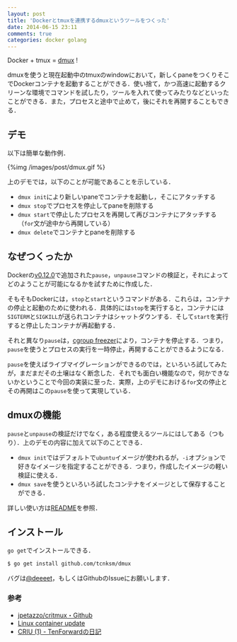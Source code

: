 ```yaml
---
layout: post
title: 'Dockerとtmuxを連携するdmuxというツールをつくった'
date: 2014-06-15 23:11
comments: true
categories: docker golang
---
```


Docker + tmux = [dmux](https://github.com/tcnksm/dmux) !

dmuxを使うと現在起動中のtmuxのwindowにおいて，新しくpaneをつくりそこでDockerコンテナを起動することができる．使い捨て，かつ高速に起動するクリーンな環境でコマンドを試したり，ツールを入れて使ってみたりなどといったことができる．また，プロセスと途中で止めて，後にそれを再開することもできる．

## デモ

以下は簡単な動作例．

{%img /images/post/dmux.gif %}

上のデモでは，以下のことが可能であることを示している．

- `dmux init`により新しいpaneでコンテナを起動し，そこにアタッチする
- `dmux stop`でプロセスを停止してpaneを削除する
- `dmux start`で停止したプロセスを再開して再びコンテナにアタッチする（`for`文が途中から再開している）
- `dmux delete`でコンテナとpaneを削除する

## なぜつくったか

Dockerの[v0.12.0](https://github.com/dotcloud/docker/blob/master/CHANGELOG.md#0120-2014-06-05)で追加された`pause`，`unpause`コマンドの検証と，それによってどのようことが可能になるかを試すために作成した．

そもそもDockerには，`stop`と`start`というコマンドがある．これらは，コンテナの停止と起動のために使われる．具体的には`stop`を実行すると，コンテナには`SIGTERM`と`SIGKILL`が送られコンテナはシャットダウンする．そして`start`を実行すると停止したコンテナが再起動する．

それと異なり`pause`は，[cgroup freezer](https://www.kernel.org/doc/Documentation/cgroups/freezer-subsystem.txt)により，コンテナを停止する．つまり，`pause`を使うとプロセスの実行を一時停止，再開することができるようになる．

`pause`を使えばライブマイグレーションができるのでは，といろいろ試してみたが，まだまだその土壌はなく断念した．それでも面白い機能なので，何かできないかということで今回の実装に至った．実際，上のデモにおける`for`文の停止とその再開はこの`pause`を使って実現している．

## dmuxの機能

`pause`と`unpause`の検証だけでなく，ある程度使えるツールにはしてある（つもり）．上のデモの内容に加えて以下のことできる．

- `dmux init`ではデフォルトで`ubuntu`イメージが使われるが，`-i`オプションで好きなイメージを指定することができる．つまり，作成したイメージの軽い検証に使える．
- `dmux save`を使うといろいろ試したコンテナをイメージとして保存することができる．

詳しい使い方は[README](https://github.com/tcnksm/dmux/blob/master/README.md)を参照．

## インストール

`go get`でインストールできる．

```bash
$ go get install github.com/tcnksm/dmux
```

バグは[@deeeet](https://twitter.com/deeeet)，もしくはGithubのIssueにお願いします．

### 参考

- [jpetazzo/critmux・Github](https://github.com/jpetazzo/critmux)
- [Linux container update](http://www.slideshare.net/kosaki55tea/linux-container-update)
- [CRIU (1) - TenForwardの日記](http://d.hatena.ne.jp/defiant/20121024/1351079121)






